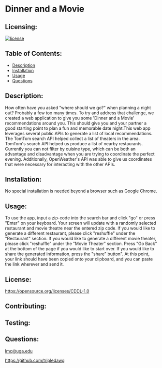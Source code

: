 # Dinner and a Movie
  ## Licensing:
  [![license](https://img.shields.io/badge/license-Common%20Development%20and%20Distribution%20License-blue)](https://shields.io)
  ## Table of Contents: 
  - [Description](#description)
  - [Installation](#installation)
  - [Usage](#usage)
  - [Questions](#questions)


  ## Description:
  How often have you asked "where should we go?" when planning a night out? Probably a few too many times. To try and address that challenge, we created a web application to give you some 'Dinner and a Movie' recommendations around you. This should give you and your partner a good starting point to plan a fun and memorable date night.This web app leverages several public APIs to generate a list of local recommendations. The TomTom search API helped collect a list of theaters in the area. TomTom's search API helped us produce a list of nearby restaurants. Currently you can not filter by cuisine type, which can be both an advantage and disadvantage when you are trying to coordinate the perfect evening. Additionally, OpenWeather's API was able to give us coordinates that were necessary for interacting with the other APIs. 
  ## Installation: 
  No special installation is needed beyond a browser such as Google Chrome.  
  ## Usage: 
  To use the app, input a zip-code into the search bar and click "go" or press "Enter" on your keyboard. Your screen will update with a randomly selected restaurant and movie theatre near the entered zip code. If you would like to generate a different restaurant, please click "reshuffle" under the "Restaurant" section. If you would like to generate a different movie theater, please click "reshuffle" under the "Movie Theater" section. Press "Go Back" at the bottom of the page if you would like to start over. If you would like to share the generated information, press the "share" button". At this point, your link should have been copied onto your clipboard, and you can paste the link wherever and send it. 
  ## License: 
  https://opensource.org/licenses/CDDL-1.0 
  ## Contributing: 
   
  ## Testing: 
   
  ## Questions: 
  lmc@uga.edu
  
  <https://github.com/tripledawg>